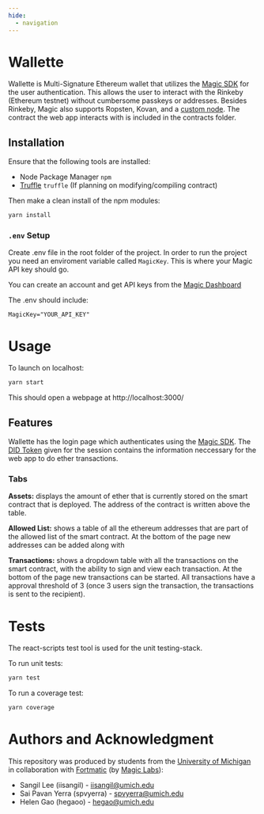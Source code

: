 ```yaml
---
hide:
  - navigation
---
```


# Wallette

Wallette is Multi-Signature Ethereum wallet that utilizes the [Magic SDK](https://docs.magic.link/) for the user authentication. This allows the user to interact with the Rinkeby (Ethereum testnet) without cumbersome passkeys or addresses. Besides Rinkeby, Magic also supports Ropsten, Kovan, and a [custom node](https://docs.magic.link/blockchains/ethereum#use-different-networks). The contract the web app interacts with is included in the contracts folder.

## Installation

Ensure that the following tools are installed:

- Node Package Manager `npm`
- [Truffle](https://www.trufflesuite.com/) `truffle` (If planning on modifying/compiling contract)

Then make a clean install of the npm modules:
```bash
yarn install
```

### `.env` Setup

Create .env file in the root folder of the project. In order to run the project you need an enviroment variable called `MagicKey`. This is where your Magic API key should go.

You can create an account and get API keys from the [Magic Dashboard](http://dashboard.magic.link/)

The .env should include:
```
MagicKey="YOUR_API_KEY"
```

# Usage

To launch on localhost:

```bash
yarn start
```

This should open a webpage at http://localhost:3000/

## Features

Wallette has the login page which authenticates using the [Magic SDK](https://docs.magic.link/). The [DID Token](https://docs.magic.link/decentralized-id) given for the session contains the information neccessary for the web app to do ether transactions.

### **Tabs**

**Assets:** displays the amount of ether that is currently stored on the smart contract that is deployed. The address of the contract is written above the table.

**Allowed List:** shows a table of all the ethereum addresses that are part of the allowed list of the smart contract. At the bottom of the page new addresses can be added along with 

**Transactions:** shows a dropdown table with all the transactions on the smart contract, with the ability to sign and view each transaction. At the bottom of the page new transactions can be started. All transactions have a approval threshold of 3 (once 3 users sign the transaction, the transactions is sent to the recipient).

# Tests

The react-scripts test tool is used for the unit testing-stack.

To run unit tests:

```bash
yarn test
```

To run a coverage test:

```bash
yarn coverage
```

# Authors and Acknowledgment

This repository was produced by students from the [University of Michigan](https://umich.edu/) in collaboration with [Fortmatic](https://fortmatic.com/) (by [Magic Labs](https://trymagic.com/)):
- Sangil Lee (iisangil) - iisangil@umich.edu
- Sai Pavan Yerra (spvyerra) - spvyerra@umich.edu
- Helen Gao (hegaoo) - hegao@umich.edu
